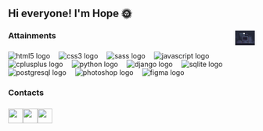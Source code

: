 <h2 align="left">Hi everyone! I'm Hope 🌞</h2>

###

<img align="right" height="30vw" src="https://raw.githubusercontent.com/DamianSuess/DamianSuess/master/images/NightCoding.gif"  />

###

<h3 align="left">Attainments</h3>

###

<div align="left">
  <img src="https://cdn.jsdelivr.net/gh/devicons/devicon/icons/html5/html5-plain.svg" height="25" alt="html5 logo"  />
  <img width="10" />
  <img src="https://cdn.jsdelivr.net/gh/devicons/devicon/icons/css3/css3-plain.svg" height="25" alt="css3 logo"  />
  <img width="10" />
  <img src="https://cdn.jsdelivr.net/gh/devicons/devicon/icons/sass/sass-original.svg" height="25" alt="sass logo"  />
  <img width="10" />
  <img src="https://cdn.jsdelivr.net/gh/devicons/devicon/icons/javascript/javascript-plain.svg" height="25" alt="javascript logo"  />
  <img width="10" />
  <img src="https://cdn.jsdelivr.net/gh/devicons/devicon/icons/cplusplus/cplusplus-plain.svg" height="25" alt="cplusplus logo"  />
  <img width="10" />
  <img src="https://cdn.jsdelivr.net/gh/devicons/devicon/icons/python/python-original.svg" height="25" alt="python logo"  />
  <img width="10" />
  <img src="https://cdn.jsdelivr.net/gh/devicons/devicon/icons/django/django-plain.svg" height="25" alt="django logo"  />
  <img width="10" />
  <img src="https://cdn.jsdelivr.net/gh/devicons/devicon/icons/sqlite/sqlite-original.svg" height="25" alt="sqlite logo"  />
  <img width="10" />
  <img src="https://cdn.jsdelivr.net/gh/devicons/devicon/icons/postgresql/postgresql-plain.svg" height="25" alt="postgresql logo"  />
  <img width="10" />
  <img src="https://cdn.jsdelivr.net/gh/devicons/devicon/icons/photoshop/photoshop-line.svg" height="25" alt="photoshop logo"  />
  <img width="10" />
  <img src="https://cdn.jsdelivr.net/gh/devicons/devicon/icons/figma/figma-original.svg" height="25" alt="figma logo"  />
</div>

###

<h3 align="left">Contacts</h3>

###

<div align="left">
  
  <a href="mailto:n.sadova98@gmail.com/">
    <img src="https://pngimg.com/uploads/google/google_PNG19639.png" width="30" height="30" align="left" />
  </a>

  <a href="https://t.me/worldofhope666/">
    <img src="https://pngimg.com/uploads/telegram/telegram_PNG6.png" width="30" height="30" align="left" />
  </a>

  <a href="https://www.linkedin.com/in/nadezhda-sadova/">
    <img src="https://pngimg.com/uploads/linkedIn/linkedIn_PNG26.png" width="30" height="30" align="left" />
  </a>
  
</div>

